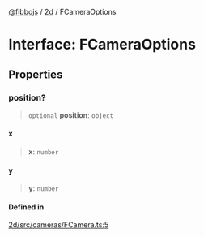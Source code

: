 [@fibbojs](/api/index) / [2d](/api/2d) / FCameraOptions

# Interface: FCameraOptions

## Properties

### position?

> `optional` **position**: `object`

#### x

> **x**: `number`

#### y

> **y**: `number`

#### Defined in

[2d/src/cameras/FCamera.ts:5](https://github.com/fibbojs/fibbo/blob/deb1b2647977c28556b303db18b4c729c63a8312/packages/2d/src/cameras/FCamera.ts#L5)
